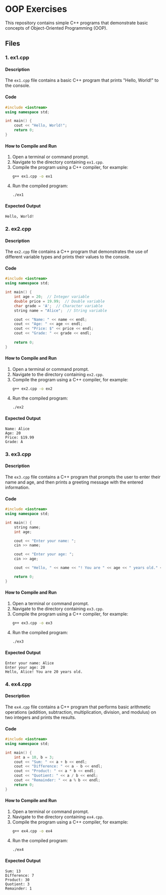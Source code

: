 # OOP Exercises

This repository contains simple C++ programs that demonstrate basic concepts of Object-Oriented Programming (OOP).

## Files

### 1. ex1.cpp

#### Description

The `ex1.cpp` file contains a basic C++ program that prints "Hello, World!" to the console.

#### Code

```cpp
#include <iostream>  
using namespace std; 

int main() {  
    cout << "Hello, World!";  
    return 0;  
}
```

#### How to Compile and Run

1. Open a terminal or command prompt.
2. Navigate to the directory containing `ex1.cpp`.
3. Compile the program using a C++ compiler, for example:
   ```sh
   g++ ex1.cpp -o ex1
   ```
4. Run the compiled program:
   ```sh
   ./ex1
   ```

#### Expected Output

```
Hello, World!
```

### 2. ex2.cpp

#### Description

The `ex2.cpp` file contains a C++ program that demonstrates the use of different variable types and prints their values to the console.

#### Code

```cpp
#include <iostream>
using namespace std;

int main() {
    int age = 20;  // Integer variable
    double price = 19.99;  // Double variable
    char grade = 'A';  // Character variable
    string name = "Alice";  // String variable

    cout << "Name: " << name << endl;
    cout << "Age: " << age << endl;
    cout << "Price: $" << price << endl;
    cout << "Grade: " << grade << endl;
    
    return 0;
}
```

#### How to Compile and Run

1. Open a terminal or command prompt.
2. Navigate to the directory containing `ex2.cpp`.
3. Compile the program using a C++ compiler, for example:
   ```sh
   g++ ex2.cpp -o ex2
   ```
4. Run the compiled program:
   ```sh
   ./ex2
   ```

#### Expected Output

```
Name: Alice
Age: 20
Price: $19.99
Grade: A
```

### 3. ex3.cpp

#### Description

The `ex3.cpp` file contains a C++ program that prompts the user to enter their name and age, and then prints a greeting message with the entered information.

#### Code

```cpp
#include <iostream>
using namespace std;

int main() {
    string name;
    int age;

    cout << "Enter your name: ";
    cin >> name;

    cout << "Enter your age: ";
    cin >> age;

    cout << "Hello, " << name << "! You are " << age << " years old." << endl;

    return 0;
}
```

#### How to Compile and Run

1. Open a terminal or command prompt.
2. Navigate to the directory containing `ex3.cpp`.
3. Compile the program using a C++ compiler, for example:
   ```sh
   g++ ex3.cpp -o ex3
   ```
4. Run the compiled program:
   ```sh
   ./ex3
   ```

#### Expected Output

```
Enter your name: Alice
Enter your age: 20
Hello, Alice! You are 20 years old.
```

### 4. ex4.cpp

#### Description

The `ex4.cpp` file contains a C++ program that performs basic arithmetic operations (addition, subtraction, multiplication, division, and modulus) on two integers and prints the results.

#### Code

```cpp
#include <iostream>
using namespace std;

int main() {
    int a = 10, b = 3;
    cout << "Sum: " << a + b << endl;
    cout << "Difference: " << a - b << endl;
    cout << "Product: " << a * b << endl;
    cout << "Quotient: " << a / b << endl;
    cout << "Remainder: " << a % b << endl;
    return 0;
}
```

#### How to Compile and Run

1. Open a terminal or command prompt.
2. Navigate to the directory containing `ex4.cpp`.
3. Compile the program using a C++ compiler, for example:
   ```sh
   g++ ex4.cpp -o ex4
   ```
4. Run the compiled program:
   ```sh
   ./ex4
   ```

#### Expected Output

```
Sum: 13
Difference: 7
Product: 30
Quotient: 3
Remainder: 1
```
